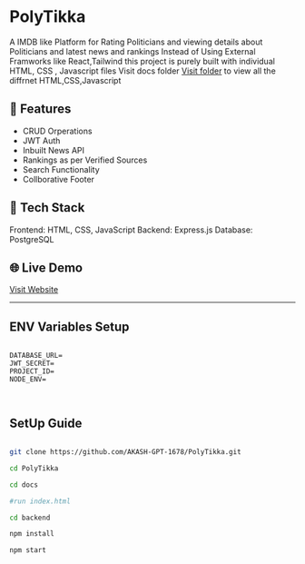 # PolyTikka

A IMDB like Platform for Rating Politicians and viewing details about Politicians and latest news and rankings 
Instead of Using External Framworks like React,Tailwind this project is purely built with individual HTML, CSS , Javascript files
Visit docs folder [Visit folder](./docs/) to view all the diffrnet HTML,CSS,Javascript 

## 🚀 Features 

- CRUD Orperations
- JWT Auth
- Inbuilt News API
- Rankings as per Verified Sources
- Search Functionality 
- Collborative Footer


## 🧩 Tech Stack

Frontend: HTML, CSS, JavaScript
Backend: Express.js
Database: PostgreSQL


## 🌐 Live Demo

> 
[Visit Website](https://akash-gpt-1678.github.io/PolyTikka/)

---

## ENV Variables Setup

```env

DATABASE_URL=
JWT_SECRET=
PROJECT_ID=
NODE_ENV=



```

## SetUp Guide

```bash

git clone https://github.com/AKASH-GPT-1678/PolyTikka.git

cd PolyTikka

cd docs

#run index.html

cd backend 

npm install

npm start 

```





